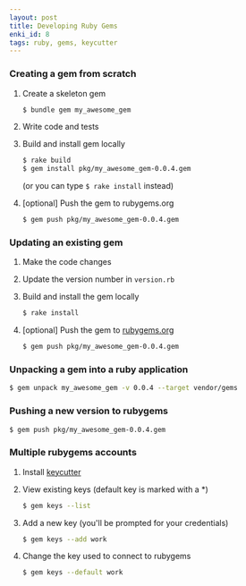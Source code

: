 ```yaml
---
layout: post
title: Developing Ruby Gems
enki_id: 8
tags: ruby, gems, keycutter
---
```


### Creating a gem from scratch

1. Create a skeleton gem

     ```bash
	 $ bundle gem my_awesome_gem
	 ```

2. Write code and tests

3. Build and install gem locally

    ```bash
    $ rake build
    $ gem install pkg/my_awesome_gem-0.0.4.gem
    ```

    (or you can type `$ rake install` instead)

4. [optional] Push the gem to rubygems.org

     ```bash
	 $ gem push pkg/my_awesome_gem-0.0.4.gem
	 ```

### Updating an existing gem

1. Make the code changes

2. Update the version number in `version.rb`

3. Build and install the gem locally

    ```bash
    $ rake install
	```

4. [optional] Push the gem to [rubygems.org](http://rubygems.org)

    ```bash
    $ gem push pkg/my_awesome_gem-0.0.4.gem
	```

### Unpacking a gem into a ruby application

```bash
$ gem unpack my_awesome_gem -v 0.0.4 --target vendor/gems
```

### Pushing a new version to rubygems

```bash
$ gem push pkg/my_awesome_gem-0.0.4.gem
```

### Multiple rubygems accounts

1. Install [keycutter](https://github.com/joshfrench/keycutter)

2. View existing keys (default key is marked with a *)

    ```bash
	$ gem keys --list
	```

3. Add a new key (you'll be prompted for your credentials)

    ```bash
    $ gem keys --add work
	```

4. Change the key used to connect to rubygems

    ```bash
    $ gem keys --default work
	```
